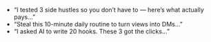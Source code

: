 - “I tested 3 side hustles so you don’t have to — here’s what actually pays…”
- “Steal this 10-minute daily routine to turn views into DMs…”
- “I asked AI to write 20 hooks. These 3 got the clicks…”
